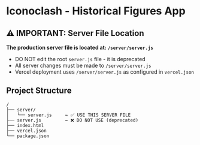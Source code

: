 # Iconoclash - Historical Figures App

## ⚠️ IMPORTANT: Server File Location

**The production server file is located at: `/server/server.js`**

- DO NOT edit the root `server.js` file - it is deprecated
- All server changes must be made to `/server/server.js`
- Vercel deployment uses `/server/server.js` as configured in `vercel.json`

## Project Structure

```
/
├── server/
│   └── server.js     ← ✅ USE THIS SERVER FILE
├── server.js         ← ❌ DO NOT USE (deprecated)
├── index.html
├── vercel.json
└── package.json
```